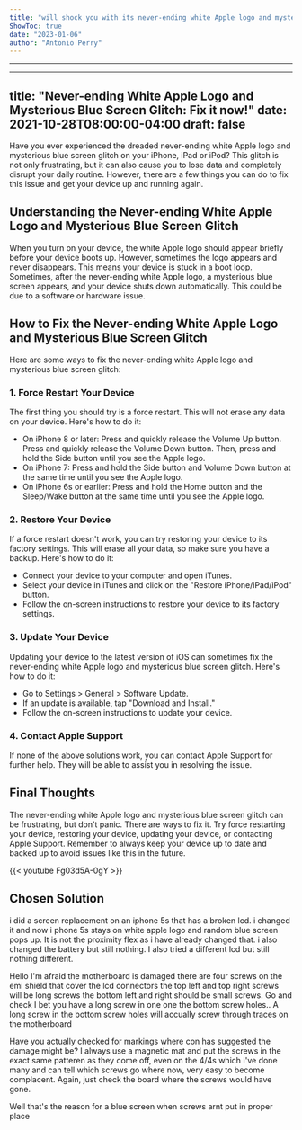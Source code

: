 ```yaml
---
title: "will shock you with its never-ending white Apple logo and mysterious blue screen glitch! Find out how to fix it now!"
ShowToc: true 
date: "2023-01-06"
author: "Antonio Perry"
---
```

*****
---
title: "Never-ending White Apple Logo and Mysterious Blue Screen Glitch: Fix it now!"
date: 2021-10-28T08:00:00-04:00
draft: false
---

Have you ever experienced the dreaded never-ending white Apple logo and mysterious blue screen glitch on your iPhone, iPad or iPod? This glitch is not only frustrating, but it can also cause you to lose data and completely disrupt your daily routine. However, there are a few things you can do to fix this issue and get your device up and running again. 

## Understanding the Never-ending White Apple Logo and Mysterious Blue Screen Glitch

When you turn on your device, the white Apple logo should appear briefly before your device boots up. However, sometimes the logo appears and never disappears. This means your device is stuck in a boot loop. Sometimes, after the never-ending white Apple logo, a mysterious blue screen appears, and your device shuts down automatically. This could be due to a software or hardware issue.

## How to Fix the Never-ending White Apple Logo and Mysterious Blue Screen Glitch

Here are some ways to fix the never-ending white Apple logo and mysterious blue screen glitch:

### 1. Force Restart Your Device 

The first thing you should try is a force restart. This will not erase any data on your device. Here's how to do it:

- On iPhone 8 or later: Press and quickly release the Volume Up button. Press and quickly release the Volume Down button. Then, press and hold the Side button until you see the Apple logo.
- On iPhone 7: Press and hold the Side button and Volume Down button at the same time until you see the Apple logo.
- On iPhone 6s or earlier: Press and hold the Home button and the Sleep/Wake button at the same time until you see the Apple logo.

### 2. Restore Your Device 

If a force restart doesn't work, you can try restoring your device to its factory settings. This will erase all your data, so make sure you have a backup. Here's how to do it:

- Connect your device to your computer and open iTunes.
- Select your device in iTunes and click on the "Restore iPhone/iPad/iPod" button.
- Follow the on-screen instructions to restore your device to its factory settings.

### 3. Update Your Device 

Updating your device to the latest version of iOS can sometimes fix the never-ending white Apple logo and mysterious blue screen glitch. Here's how to do it:

- Go to Settings > General > Software Update.
- If an update is available, tap "Download and Install."
- Follow the on-screen instructions to update your device.

### 4. Contact Apple Support 

If none of the above solutions work, you can contact Apple Support for further help. They will be able to assist you in resolving the issue.

## Final Thoughts

The never-ending white Apple logo and mysterious blue screen glitch can be frustrating, but don't panic. There are ways to fix it. Try force restarting your device, restoring your device, updating your device, or contacting Apple Support. Remember to always keep your device up to date and backed up to avoid issues like this in the future.

{{< youtube Fg03d5A-0gY >}} 



## Chosen Solution
 i did a screen replacement on an iphone 5s that has a broken lcd. i changed it and now i phone 5s stays on white apple logo and random blue screen pops up.
It is not the proximity flex as i have already changed that. i also changed the battery but still nothing. I also tried a different lcd but still nothing different.

 Hello I'm afraid the motherboard is damaged there are four screws on the emi shield that cover the lcd connectors the top left and top right screws will be long screws the bottom left and right should be small screws.
Go and check I bet you have a long screw in one one the bottom screw holes..
A long screw in the bottom screw holes will accually screw through traces on the motherboard

 Have you actually checked for markings where con has suggested the damage might be?
I always use a magnetic mat and put the screws in the exact same patteren as they come off, even on the 4/4s which I've done many and can tell which screws go where now, very easy to become complacent. Again,  just check the board where the screws would have gone.

 Well that's the reason for a blue screen when screws arnt put in proper place





